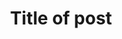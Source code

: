 ---
title:  "Title of post"
layout: single

author_profile: false

# right side bar: table of contents
toc: true
toc_sticky: true
toc_label: Contents
toc_icon: "fas fa-utensils"

# left side bar: other contents
sidebar:
    nav: "study-note"

# Choose categories
categories: "분야(Data-Structure, Algorithm, etc...)"

# LaTeX available
use_math: true

# redirect_from:
#   - /위험카테고리이름/파일이름
---